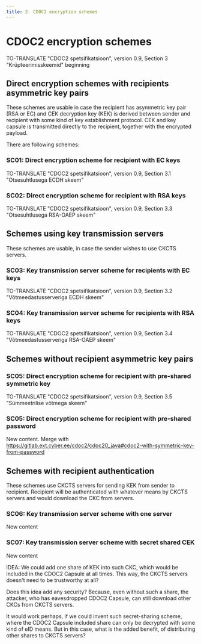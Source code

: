 ```yaml
---
title: 2. CDOC2 encryption schemes
---
```


# CDOC2 encryption schemes

TO-TRANSLATE "CDOC2 spetsifikatsioon", version 0.9, Section 3 "Krüpteerimisskeemid" beginning

## Direct encryption schemes with recipients asymmetric key pairs

These schemes are usable in case the recipient has asymmetric key pair (RSA or EC) and CEK decryption key (KEK) is derived between sender and recipient with some kind of key establishment protocol. CEK and key capsule is transmitted directly to the recipient, together with the encrypted payload.

There are following schemes:

### SC01: Direct encryption scheme for recipient with EC keys

TO-TRANSLATE "CDOC2 spetsifikatsioon", version 0.9, Section 3.1 "Otsesuhtlusega ECDH skeem"

### SC02: Direct encryption scheme for recipient with RSA keys

TO-TRANSLATE "CDOC2 spetsifikatsioon", version 0.9, Section 3.3 "Otsesuhtlusega RSA-OAEP skeem"

## Schemes using key transmission servers

These schemes are usable, in case the sender wishes to use CKCTS servers.

### SC03: Key transmission server scheme for recipients with EC keys

TO-TRANSLATE "CDOC2 spetsifikatsioon", version 0.9, Section 3.2 "Võtmeedastusserveriga ECDH skeem"

### SC04: Key transmission server scheme for recipients with RSA keys

TO-TRANSLATE "CDOC2 spetsifikatsioon", version 0.9, Section 3.4 "Võtmeedastusserveriga RSA-OAEP skeem"

## Schemes without recipient asymmetric key pairs

### SC05: Direct encryption scheme for recipient with pre-shared symmetric key

TO-TRANSLATE "CDOC2 spetsifikatsioon", version 0.9, Section 3.5 "Sümmeetrilise võtmega skeem"

### SC05: Direct encryption scheme for recipient with pre-shared password

New content. Merge with <https://gitlab.ext.cyber.ee/cdoc2/cdoc20_java#cdoc2-with-symmetric-key-from-password>

## Schemes with recipient authentication

These schemes use CKCTS servers for sending KEK from sender to recipient. Recipient will be authenticated with whatever means by CKCTS servers and would download the CKC from servers.

### SC06: Key transmission server scheme with one server

New content

### SC07: Key transmission server scheme with secret shared CEK

New content

IDEA: We could add one share of KEK into such CKC, which would be included in the CDOC2 Capsule at all times. This way, the CKCTS servers doesn't need to be trustworthy at all?

Does this idea add any security? Because, even without such a share, the attacker, who has eavesdropped CDOC2 Capsule, can still download other CKCs from CKCTS servers.

It would work perhaps, if we could invent such secret-sharing scheme, where the CDOC2 Capsule included share can only be decrypted with some kind of eID means. But in this case, what is the added benefit, of distributing other shares to CKCTS servers?
